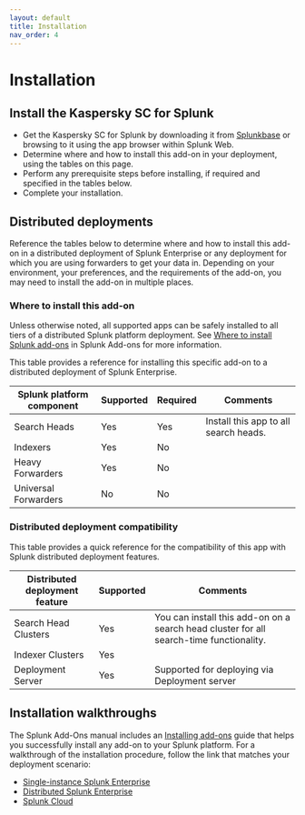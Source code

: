 ```yaml
---
layout: default
title: Installation
nav_order: 4
---
```

# Installation


## Install the Kaspersky SC for Splunk

- Get the Kaspersky SC for Splunk by downloading it from [Splunkbase](https://splunkbase.splunk.com/app/4661/) or browsing to it using the app browser within Splunk Web.
- Determine where and how to install this add-on in your deployment, using the tables on this page.
- Perform any prerequisite steps before installing, if required and specified in the tables below.
- Complete your installation.


## Distributed deployments

Reference the tables below to determine where and how to install this add-on in a distributed deployment of Splunk Enterprise or any deployment for which you are using forwarders to get your data in. Depending on your environment, your preferences, and the requirements of the add-on, you may need to install the add-on in multiple places.

### Where to install this add-on

Unless otherwise noted, all supported apps can be safely installed to all tiers of a distributed Splunk platform deployment. See [Where to install Splunk add-ons](http://docs.splunk.com/Documentation/AddOns/released/Overview/Wheretoinstall) in Splunk Add-ons for more information.

This table provides a reference for installing this specific add-on to a distributed deployment of Splunk Enterprise.

| Splunk platform component | Supported | Required | Comments
| ------------------------- | --------- | -------- | --------
| Search Heads              | Yes       | Yes      | Install this app to all search heads.
| Indexers                  | Yes       | No       |
| Heavy Forwarders          | Yes       | No       |
| Universal Forwarders      | No        | No       |


### Distributed deployment compatibility

This table provides a quick reference for the compatibility of this app with Splunk distributed deployment features.

| Distributed deployment feature | Supported | Comments
| ------------------------------ | --------- | --------
| Search Head Clusters           | Yes       | You can install this add-on on a search head cluster for all search-time functionality.
| Indexer Clusters               | Yes       |
| Deployment Server              | Yes       | Supported for deploying via Deployment server


## Installation walkthroughs

The Splunk Add-Ons manual includes an [Installing add-ons](http://docs.splunk.com/Documentation/AddOns/released/Overview/Installingadd-ons) guide that helps you successfully install any add-on to your Splunk platform.
For a walkthrough of the installation procedure, follow the link that matches your deployment scenario:

- [Single-instance Splunk Enterprise](http://docs.splunk.com/Documentation/AddOns/released/Overview/Singleserverinstall)
- [Distributed Splunk Enterprise](http://docs.splunk.com/Documentation/AddOns/released/Overview/Distributedinstall)
- [Splunk Cloud](http://docs.splunk.com/Documentation/AddOns/released/Overview/SplunkCloudinstall)
